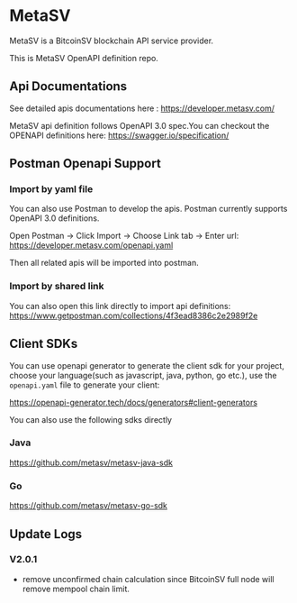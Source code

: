 # MetaSV

MetaSV is a BitcoinSV blockchain API service provider.

This is MetaSV OpenAPI definition repo.

## Api Documentations

See detailed apis documentations here : https://developer.metasv.com/

MetaSV api definition follows OpenAPI 3.0 spec.You can checkout the OPENAPI definitions here: https://swagger.io/specification/

## Postman Openapi Support

### Import by yaml file

You can also use Postman to develop the apis. Postman currently supports OpenAPI 3.0 definitions.

Open Postman -> Click Import -> Choose Link tab -> Enter url: https://developer.metasv.com/openapi.yaml

Then all related apis will be imported into postman.

### Import by shared link

You can also open this link directly to import api definitions: https://www.getpostman.com/collections/4f3ead8386c2e2989f2e

## Client SDKs

You can use openapi generator to generate the client sdk for your project, choose your language(such as javascript, java, python, go etc.), use the `openapi.yaml` file to generate your client:

https://openapi-generator.tech/docs/generators#client-generators

You can also use the following sdks directly

### Java

https://github.com/metasv/metasv-java-sdk

### Go

https://github.com/metasv/metasv-go-sdk

## Update Logs

### V2.0.1
* remove unconfirmed chain calculation since BitcoinSV full node will remove mempool chain limit.


